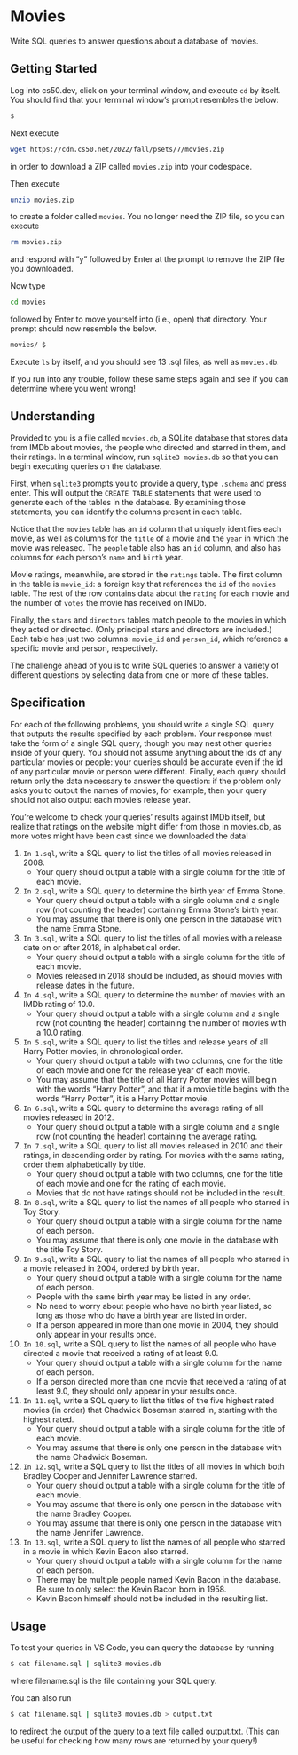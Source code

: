 # Movies

Write SQL queries to answer questions about a database of movies.

## Getting Started

Log into cs50.dev, click on your terminal window, and execute `cd` by itself. You should find that your terminal window’s prompt resembles the below:

```sh
$
```

Next execute

```sh
wget https://cdn.cs50.net/2022/fall/psets/7/movies.zip
```

in order to download a ZIP called `movies.zip` into your codespace.

Then execute

```sh
unzip movies.zip
```

to create a folder called `movies`. You no longer need the ZIP file, so you can execute

```sh
rm movies.zip
```

and respond with “y” followed by Enter at the prompt to remove the ZIP file you downloaded.

Now type

```sh
cd movies
```

followed by Enter to move yourself into (i.e., open) that directory. Your prompt should now resemble the below.

```sh
movies/ $
```

Execute `ls` by itself, and you should see 13 .sql files, as well as `movies.db`.

If you run into any trouble, follow these same steps again and see if you can determine where you went wrong!

## Understanding

Provided to you is a file called `movies.db`, a SQLite database that stores data from IMDb about movies, the people who directed and starred in them, and their ratings. In a terminal window, run `sqlite3 movies.db` so that you can begin executing queries on the database.

First, when `sqlite3` prompts you to provide a query, type `.schema` and press enter. This will output the `CREATE TABLE` statements that were used to generate each of the tables in the database. By examining those statements, you can identify the columns present in each table.

Notice that the `movies` table has an `id` column that uniquely identifies each movie, as well as columns for the `title` of a movie and the `year` in which the movie was released. The `people` table also has an `id` column, and also has columns for each person’s `name` and `birth` year.

Movie ratings, meanwhile, are stored in the `ratings` table. The first column in the table is `movie_id`: a foreign key that references the `id` of the `movies` table. The rest of the row contains data about the `rating` for each movie and the number of `votes` the movie has received on IMDb.

Finally, the `stars` and `directors` tables match people to the movies in which they acted or directed. (Only principal stars and directors are included.) Each table has just two columns: `movie_id` and `person_id`, which reference a specific movie and person, respectively.

The challenge ahead of you is to write SQL queries to answer a variety of different questions by selecting data from one or more of these tables.

## Specification

For each of the following problems, you should write a single SQL query that outputs the results specified by each problem. Your response must take the form of a single SQL query, though you may nest other queries inside of your query. You should not assume anything about the ids of any particular movies or people: your queries should be accurate even if the id of any particular movie or person were different. Finally, each query should return only the data necessary to answer the question: if the problem only asks you to output the names of movies, for example, then your query should not also output each movie’s release year.

You’re welcome to check your queries’ results against IMDb itself, but realize that ratings on the website might differ from those in movies.db, as more votes might have been cast since we downloaded the data!

1. `In 1.sql`, write a SQL query to list the titles of all movies released in 2008.
   - Your query should output a table with a single column for the title of each movie.
2. `In 2.sql`, write a SQL query to determine the birth year of Emma Stone.
   - Your query should output a table with a single column and a single row (not counting the header) containing Emma Stone’s birth year.
   - You may assume that there is only one person in the database with the name Emma Stone.
3. `In 3.sql`, write a SQL query to list the titles of all movies with a release date on or after 2018, in alphabetical order.
   - Your query should output a table with a single column for the title of each movie.
   - Movies released in 2018 should be included, as should movies with release dates in the future.
4. `In 4.sql`, write a SQL query to determine the number of movies with an IMDb rating of 10.0.
   - Your query should output a table with a single column and a single row (not counting the header) containing the number of movies with a 10.0 rating.
5. `In 5.sql`, write a SQL query to list the titles and release years of all Harry Potter movies, in chronological order.
   - Your query should output a table with two columns, one for the title of each movie and one for the release year of each movie.
   - You may assume that the title of all Harry Potter movies will begin with the words “Harry Potter”, and that if a movie title begins with the words “Harry Potter”, it is a Harry Potter movie.
6. `In 6.sql`, write a SQL query to determine the average rating of all movies released in 2012.
   - Your query should output a table with a single column and a single row (not counting the header) containing the average rating.
7. `In 7.sql`, write a SQL query to list all movies released in 2010 and their ratings, in descending order by rating. For movies with the same rating, order them alphabetically by title.
   - Your query should output a table with two columns, one for the title of each movie and one for the rating of each movie.
   - Movies that do not have ratings should not be included in the result.
8. `In 8.sql`, write a SQL query to list the names of all people who starred in Toy Story.
   - Your query should output a table with a single column for the name of each person.
   - You may assume that there is only one movie in the database with the title Toy Story.
9. `In 9.sql`, write a SQL query to list the names of all people who starred in a movie released in 2004, ordered by birth year.
   - Your query should output a table with a single column for the name of each person.
   - People with the same birth year may be listed in any order.
   - No need to worry about people who have no birth year listed, so long as those who do have a birth year are listed in order.
   - If a person appeared in more than one movie in 2004, they should only appear in your results once.
10. `In 10.sql`, write a SQL query to list the names of all people who have directed a movie that received a rating of at least 9.0.
    - Your query should output a table with a single column for the name of each person.
    - If a person directed more than one movie that received a rating of at least 9.0, they should only appear in your results once.
11. `In 11.sql`, write a SQL query to list the titles of the five highest rated movies (in order) that Chadwick Boseman starred in, starting with the highest rated.
    - Your query should output a table with a single column for the title of each movie.
    - You may assume that there is only one person in the database with the name Chadwick Boseman.
12. `In 12.sql`, write a SQL query to list the titles of all movies in which both Bradley Cooper and Jennifer Lawrence starred.
    - Your query should output a table with a single column for the title of each movie.
    - You may assume that there is only one person in the database with the name Bradley Cooper.
    - You may assume that there is only one person in the database with the name Jennifer Lawrence.
13. `In 13.sql`, write a SQL query to list the names of all people who starred in a movie in which Kevin Bacon also starred.
    - Your query should output a table with a single column for the name of each person.
    - There may be multiple people named Kevin Bacon in the database. Be sure to only select the Kevin Bacon born in 1958.
    - Kevin Bacon himself should not be included in the resulting list.

## Usage

To test your queries in VS Code, you can query the database by running

```sh
$ cat filename.sql | sqlite3 movies.db
```

where filename.sql is the file containing your SQL query.

You can also run

```sh
$ cat filename.sql | sqlite3 movies.db > output.txt
```

to redirect the output of the query to a text file called output.txt. (This can be useful for checking how many rows are returned by your query!)
